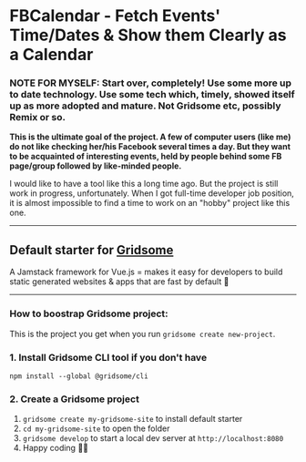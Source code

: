 # FBCalendar - Fetch Events' Time/Dates & Show them Clearly as a Calendar

### NOTE FOR MYSELF: Start over, completely! Use some more up to date technology. Use some tech which, timely, showed itself up as more adopted and mature. Not Gridsome etc, possibly Remix or so.

**This is the ultimate goal of the project. A few of computer users (like me) do not like checking her/his Facebook several times a day. But they want to be acquainted of interesting events, held by people behind some FB page/group followed by like-minded people.** 

I would like to have a tool like this a long time ago. But the project is still work in progress, unfortunately. When I got full-time developer job position, it is almost impossible to find a time to work on an "hobby" project like this one.

---

## Default starter for [Gridsome](https://gridsome.org/)

A Jamstack framework for Vue.js = makes it easy for developers to build static generated websites & apps that are fast by default 🚀

---
### How to boostrap Gridsome project:

This is the project you get when you run `gridsome create new-project`.

### 1. Install Gridsome CLI tool if you don't have

`npm install --global @gridsome/cli`

### 2. Create a Gridsome project

1. `gridsome create my-gridsome-site` to install default starter
2. `cd my-gridsome-site` to open the folder
3. `gridsome develop` to start a local dev server at `http://localhost:8080`
4. Happy coding 🎉🙌
